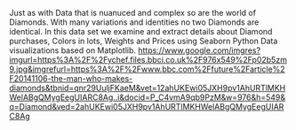 Just as with Data that is nuanuced and complex so are the world of Diamonds. With many variations and identities no two Diamonds are identical.
 In this data set we examine and extract details about Diamond purchases, Colors in lots, Weights and Prices using Seaborn Python Data visualizations based on Matplotlib.
 https://www.google.com/imgres?imgurl=https%3A%2F%2Fychef.files.bbci.co.uk%2F976x549%2Fp02b5zm9.jpg&imgrefurl=https%3A%2F%2Fwww.bbc.com%2Ffuture%2Farticle%2F20141106-the-man-who-makes-diamonds&tbnid=qnr29UuljFKaeM&vet=12ahUKEwi05JXH9pv1AhURTlMKHWelABgQMygEegUIARC8Ag..i&docid=P_C4vmA9qb9PzM&w=976&h=549&q=Diamond&ved=2ahUKEwi05JXH9pv1AhURTlMKHWelABgQMygEegUIARC8Ag